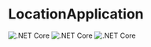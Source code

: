 # LocationApplication
![.NET Core](https://github.com/KarolMaliglowka/LocationApplication/workflows/.NET%20Core/badge.svg?branch=master&event=page_build)
![.NET Core](https://github.com/KarolMaliglowka/LocationApplication/workflows/.NET%20Core/badge.svg?branch=master&event=deployment_status)
![.NET Core](https://github.com/KarolMaliglowka/LocationApplication/workflows/.NET%20Core/badge.svg?branch=master&event=_status)
